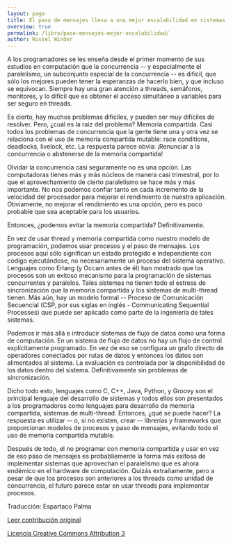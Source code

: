 ```yaml
---
layout: page
title: El paso de mensajes lleva a una mejor escalabilidad en sistemas paralelos
overview: true
permalink: /libro/paso-mensajes-mejor-escalabilidad/
author: Russel Winder
---
```


A los programadores se les enseña desde el primer momento de sus estudios en computación que la concurrencia -- y especialmente el paralelismo, un subconjunto especial de la concurrencia -- es difícil, que sólo los mejores pueden tener la esperanzas de hacerlo bien, y que incluso se equivocan. Siempre hay una gran atención a threads, semáforos, monitores, y lo difícil que es obtener el acceso simultáneo a variables para ser seguro en threads.

Es cierto, hay muchos problemas difíciles, y pueden ser muy difíciles de resolver. Pero, ¿cuál es la raiz del problema? Memoria compartida. Casi todos los problemas de concurrencia que la gente tiene una y otra vez se relaciona con el uso de memoria compartida mutable: race conditions, deadlocks, livelock, etc. La respuesta parece obvia: ¡Renunciar a la concurrencia o abstenerse de la memoria compartida!

Olvidar la concurrencia casi seguramente no es una opción. Las computadoras tienes más y más núcleos de manera casi trimestral, por lo que el aprovechamiento de cierto paralelismo se hace más y más importante. No nos podemos confiar tanto en cada incremento de la velocidad del procesador para mejorar el rendimiento de nuestra aplicación. Obviamente, no mejorar el rendimiento es una opción, pero es poco probable que sea aceptable para los usuarios.

Entonces, ¿podemos evitar la memoria compartida? Definitivamente.

En vez de usar thread y memoria compartida como nuestro modelo de programación, podemos usar procesos y el paso de mensajes. Los procesos aquí sólo significan un estado protegido e independiente con código ejecutándose, no necesariamente un proceso del sistema operativo. Lenguajes como Erlang (y Occam antes de él) han mostrado que los procesos son un exitoso mecanismo para la programación de sistemas concurrentes y paralelos. Tales sistemas no tienen todo el estress de sincronización que la memoria compartida y los sistemas de multi-thread tienen. Más aún, hay un modelo formal -- Proceso de Comunicación Secuencial (CSP, por sus siglas en inglés - Communicating Sequential Processes) que puede ser aplicado como parte de la ingeniería de tales sistemas.

Podemos ir más allá e introducir sistemas de flujo de datos como una forma de computación. En un sistema de flujo de datos no hay un flujo de control explícitamente programado. En vez de eso se configura un grafo directo de operadores conectados por rutas de datos y entonces los datos son alimentados al sistema. La evaluación es controlada por la disponibilidad de los datos dentro del sistema. Definitivamente sin problemas de sincronización.

Dicho todo esto, lenguajes como C, C++, Java, Python, y Groovy son el principal lenguaje del desarrollo de sistemas y todos ellos son presentados a los programadores como lenguajes para desarrollo de memoria compartida, sistemas de multi-thread. Entonces, ¿qué se puede hacer? La respuesta es utilizar -- o, si no existen, crear -- librerías y frameworks que proporcionan modelos de procesos y paso de mensajes, evitando todo el uso de memoria compartida mutable.

Después de todo, el no programar con memoria compartida y usar en vez de eso paso de mensajes es probabliemente la forma más exitosa de implementar sistemas que aprovechan el paralelismo que es ahora endémico en el hardware de computación. Quizás extrañamente, pero a pesar de que los procesos son anteriores a los threads como unidad de concurrencia, el futuro parece estar en usar threads para implementar procesos.


Traducción: Espartaco Palma

[Leer contribución original](http://programmer.97things.oreilly.com/wiki/index.php/Message_Passing_Leads_to_Better_Scalability_in_Parallel_Systems)

[Licencia Creative Commons Attribution 3](http://creativecommons.org/licenses/by/3.0/us/deed.es)